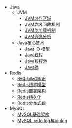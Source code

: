 * Java
  * JVM
    * [JVM内存区域](1.Java/1.JVM/1.jvm-memory-area)
    * [JVM垃圾回收机制](1.Java/1.JVM/2.jvm-gc)
    * [JVM类加载机制](1.Java/1.JVM/3.jvm-class-loading)
    * [JVM逃逸分析](1.Java/1.JVM/4.jvm-escape-analysis)
  * Java核心技术
    * [Java IO 模型](1.Java/2.Java-Core/1.java-io-model)
    * [Java线程](1.Java/2.Java-Core/2.java-concurrency-thread)
    * [Java线程池](1.Java/2.Java-Core/3.java-thread-pool)
    * [Java锁](1.Java/2.Java-Core/4.java-lock)
* Redis
  * [Redis基础知识](2.Redis/1.redis-basic)
  * [Redis线程模型](2.Redis/2.redis-thread-model)
  * [Redis部署架构](2.Redis/3.redis-deployment-architecture)
  * [Redis持久化](2.Redis/4.redis-persistence)
  * [Redis分布式锁](2.Redis/5.redis-distlock)
* MySQL
  * [MySQL基础架构](3.MySQL/1.mysql-infrastructure)
  * [MySQL redo log与binlog](3.MySQL/2.mysql-redo-log-binlog)

